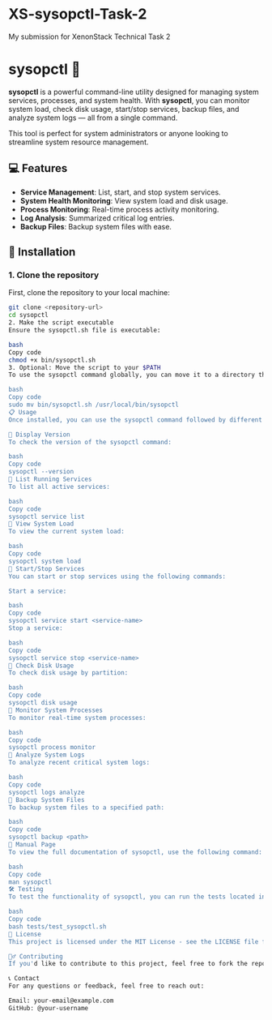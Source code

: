 # XS-sysopctl-Task-2
My submission for XenonStack Technical Task 2

# sysopctl 🚀

**sysopctl** is a powerful command-line utility designed for managing system services, processes, and system health. With **sysopctl**, you can monitor system load, check disk usage, start/stop services, backup files, and analyze system logs — all from a single command. 

This tool is perfect for system administrators or anyone looking to streamline system resource management.

## 💻 Features

- **Service Management**: List, start, and stop system services.
- **System Health Monitoring**: View system load and disk usage.
- **Process Monitoring**: Real-time process activity monitoring.
- **Log Analysis**: Summarized critical log entries.
- **Backup Files**: Backup system files with ease.

## 🔧 Installation

### 1. Clone the repository
First, clone the repository to your local machine:

```bash
git clone <repository-url>
cd sysopctl
2. Make the script executable
Ensure the sysopctl.sh file is executable:

bash
Copy code
chmod +x bin/sysopctl.sh
3. Optional: Move the script to your $PATH
To use the sysopctl command globally, you can move it to a directory that's in your $PATH:

bash
Copy code
sudo mv bin/sysopctl.sh /usr/local/bin/sysopctl
📋 Usage
Once installed, you can use the sysopctl command followed by different subcommands to manage your system.

🔹 Display Version
To check the version of the sysopctl command:

bash
Copy code
sysopctl --version
🔹 List Running Services
To list all active services:

bash
Copy code
sysopctl service list
🔹 View System Load
To view the current system load:

bash
Copy code
sysopctl system load
🔹 Start/Stop Services
You can start or stop services using the following commands:

Start a service:

bash
Copy code
sysopctl service start <service-name>
Stop a service:

bash
Copy code
sysopctl service stop <service-name>
🔹 Check Disk Usage
To check disk usage by partition:

bash
Copy code
sysopctl disk usage
🔹 Monitor System Processes
To monitor real-time system processes:

bash
Copy code
sysopctl process monitor
🔹 Analyze System Logs
To analyze recent critical system logs:

bash
Copy code
sysopctl logs analyze
🔹 Backup System Files
To backup system files to a specified path:

bash
Copy code
sysopctl backup <path>
📝 Manual Page
To view the full documentation of sysopctl, use the following command:

bash
Copy code
man sysopctl
🛠️ Testing
To test the functionality of sysopctl, you can run the tests located in the tests/ directory. For example:

bash
Copy code
bash tests/test_sysopctl.sh
📄 License
This project is licensed under the MIT License - see the LICENSE file for details.

🙋‍♂️ Contributing
If you'd like to contribute to this project, feel free to fork the repository and submit pull requests. Contributions are always welcome!

📞 Contact
For any questions or feedback, feel free to reach out:

Email: your-email@example.com
GitHub: @your-username
